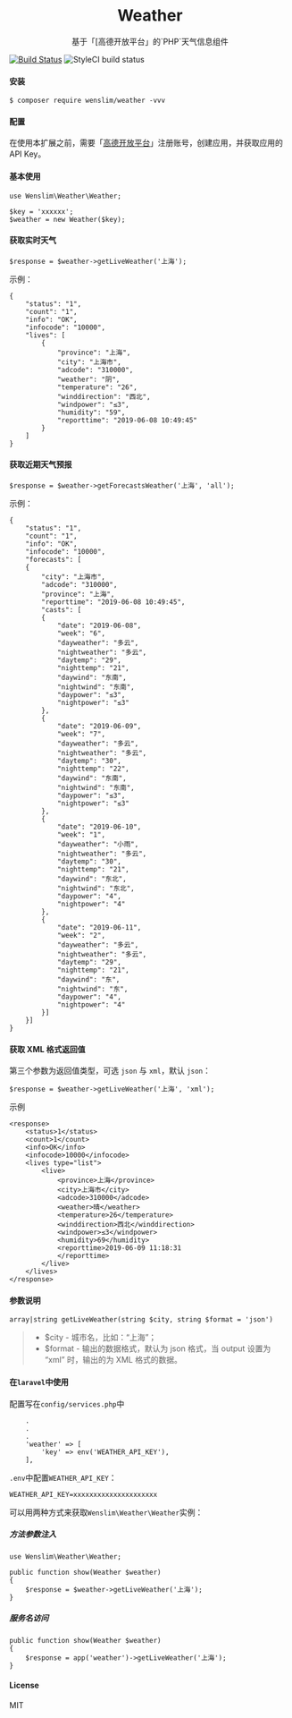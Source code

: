 <h1 align="center">Weather</h1>
<p align="center">
基于「[高德开放平台」的`PHP`天气信息组件
</p>

[![Build Status](https://travis-ci.org/wenslim/weather.svg?branch=master)](https://travis-ci.org/wenslim/weather)
![StyleCI build status](https://github.styleci.io/repos/190960988/shield)

#### 安装
```
$ composer require wenslim/weather -vvv
```
#### 配置
在使用本扩展之前，需要「[高德开放平台](https://lbs.amap.com/dev/index)」注册账号，创建应用，并获取应用的 API Key。
#### 基本使用
```
use Wenslim\Weather\Weather;

$key = 'xxxxxx';
$weather = new Weather($key);
```
#### 获取实时天气
```
$response = $weather->getLiveWeather('上海');
```
示例：
```
{
    "status": "1",
    "count": "1",
    "info": "OK",
    "infocode": "10000",
    "lives": [
        {
            "province": "上海",
            "city": "上海市",
            "adcode": "310000",
            "weather": "阴",
            "temperature": "26",
            "winddirection": "西北",
            "windpower": "≤3",
            "humidity": "59",
            "reporttime": "2019-06-08 10:49:45"
        }
    ]
}
```
#### 获取近期天气预报
```
$response = $weather->getForecastsWeather('上海', 'all');
```
示例：
```
{
    "status": "1",
    "count": "1",
    "info": "OK",
    "infocode": "10000",
    "forecasts": [
    {
        "city": "上海市",
        "adcode": "310000",
        "province": "上海",
        "reporttime": "2019-06-08 10:49:45",
        "casts": [
        {
            "date": "2019-06-08",
            "week": "6",
            "dayweather": "多云",
            "nightweather": "多云",
            "daytemp": "29",
            "nighttemp": "21",
            "daywind": "东南",
            "nightwind": "东南",
            "daypower": "≤3",
            "nightpower": "≤3"
        },
        {
            "date": "2019-06-09",
            "week": "7",
            "dayweather": "多云",
            "nightweather": "多云",
            "daytemp": "30",
            "nighttemp": "22",
            "daywind": "东南",
            "nightwind": "东南",
            "daypower": "≤3",
            "nightpower": "≤3"
        },
        {
            "date": "2019-06-10",
            "week": "1",
            "dayweather": "小雨",
            "nightweather": "多云",
            "daytemp": "30",
            "nighttemp": "21",
            "daywind": "东北",
            "nightwind": "东北",
            "daypower": "4",
            "nightpower": "4"
        },
        {
            "date": "2019-06-11",
            "week": "2",
            "dayweather": "多云",
            "nightweather": "多云",
            "daytemp": "29",
            "nighttemp": "21",
            "daywind": "东",
            "nightwind": "东",
            "daypower": "4",
            "nightpower": "4"
        }]
    }]
}
```
#### 获取 XML 格式返回值
第三个参数为返回值类型，可选 `json` 与 `xml`，默认 `json`：
```
$response = $weather->getLiveWeather('上海', 'xml');
```
示例
```
<response>
    <status>1</status>
    <count>1</count>
    <info>OK</info>
    <infocode>10000</infocode>
    <lives type="list">
        <live>
            <province>上海</province>
            <city>上海市</city>
            <adcode>310000</adcode>
            <weather>晴</weather>
            <temperature>26</temperature>
            <winddirection>西北</winddirection>
            <windpower>≤3</windpower>
            <humidity>69</humidity>
            <reporttime>2019-06-09 11:18:31
            </reporttime>
        </live>
    </lives>
</response>
```
#### 参数说明
```
array|string getLiveWeather(string $city, string $format = 'json')
```
> - $city - 城市名，比如：“上海”；
> - $format - 输出的数据格式，默认为 json 格式，当 output 设置为 “xml” 时，输出的为 XML 格式的数据。
#### 在`laravel`中使用
配置写在`config/services.php`中
```
    .
    .
    .
    'weather' => [
        'key' => env('WEATHER_API_KEY'),
    ],
```
`.env`中配置`WEATHER_API_KEY`：
```
WEATHER_API_KEY=xxxxxxxxxxxxxxxxxxxxx
```
可以用两种方式来获取`Wenslim\Weather\Weather`实例：
##### 方法参数注入
```
use Wenslim\Weather\Weather;

public function show(Weather $weather)
{
    $response = $weather->getLiveWeather('上海');
}
```
##### 服务名访问
```
public function show(Weather $weather)
{
    $response = app('weather')->getLiveWeather('上海');
}
```
#### License
MIT